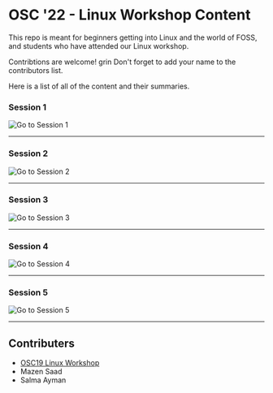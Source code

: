 # OSC '22 - Linux Workshop Content

This repo is meant for beginners getting into Linux and the world of FOSS, and students who have attended our Linux workshop.

Contribtions are welcome! grin Don't forget to add your name to the contributors list.

Here is a list of all of the content and their summaries.

### Session 1

![Go to Session 1](session-1)

---

### Session 2

![Go to Session 2](session-2)

---

### Session 3

![Go to Session 3](session-3)

---

### Session 4

![Go to Session 4](session-4)

---

### Session 5

![Go to Session 5](session-5)

---

## Contributers
- [OSC19 Linux Workshop](https://github.com/Open-Source-Community/OSC19-Linux-Workshop-Sessions)
- Mazen Saad
- Salma Ayman


